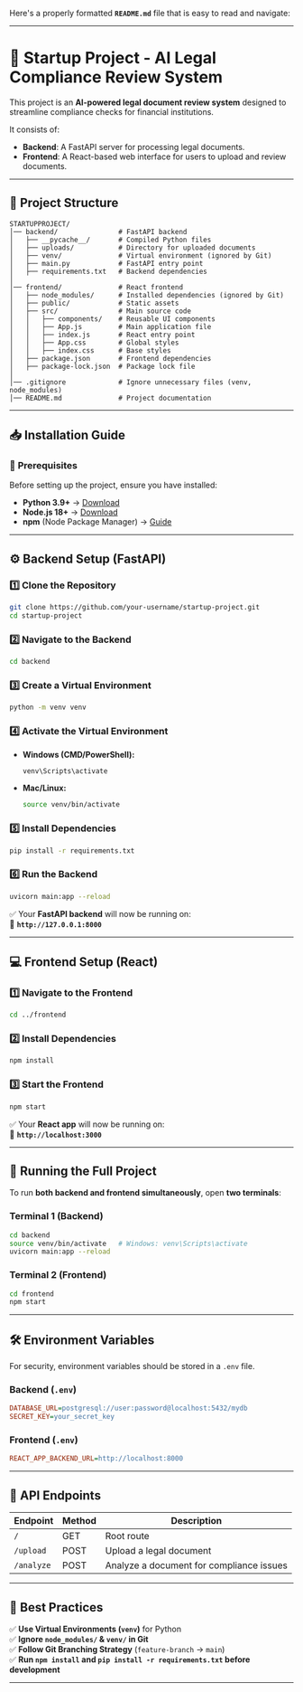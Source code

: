 Here's a properly formatted **`README.md`** file that is easy to read and navigate:

---

# 🚀 **Startup Project - AI Legal Compliance Review System**

This project is an **AI-powered legal document review system** designed to streamline compliance checks for financial institutions.

It consists of:

- **Backend**: A FastAPI server for processing legal documents.
- **Frontend**: A React-based web interface for users to upload and review documents.

---

## 📂 **Project Structure**

```
STARTUPPROJECT/
│── backend/               # FastAPI backend
│   ├── __pycache__/       # Compiled Python files
│   ├── uploads/           # Directory for uploaded documents
│   ├── venv/              # Virtual environment (ignored by Git)
│   ├── main.py            # FastAPI entry point
│   ├── requirements.txt   # Backend dependencies
│
│── frontend/              # React frontend
│   ├── node_modules/      # Installed dependencies (ignored by Git)
│   ├── public/            # Static assets
│   ├── src/               # Main source code
│   │   ├── components/    # Reusable UI components
│   │   ├── App.js         # Main application file
│   │   ├── index.js       # React entry point
│   │   ├── App.css        # Global styles
│   │   ├── index.css      # Base styles
│   ├── package.json       # Frontend dependencies
│   ├── package-lock.json  # Package lock file
│
│── .gitignore             # Ignore unnecessary files (venv, node_modules)
│── README.md              # Project documentation
```

---

## 📥 **Installation Guide**

### 🔹 **Prerequisites**

Before setting up the project, ensure you have installed:

- **Python 3.9+** → [Download](https://www.python.org/downloads/)
- **Node.js 18+** → [Download](https://nodejs.org/)
- **npm** (Node Package Manager) → [Guide](https://docs.npmjs.com/downloading-and-installing-node-js-and-npm)

---

## ⚙️ **Backend Setup (FastAPI)**

### **1️⃣ Clone the Repository**

```bash
git clone https://github.com/your-username/startup-project.git
cd startup-project
```

### **2️⃣ Navigate to the Backend**

```bash
cd backend
```

### **3️⃣ Create a Virtual Environment**

```bash
python -m venv venv
```

### **4️⃣ Activate the Virtual Environment**

- **Windows (CMD/PowerShell):**
  ```bash
  venv\Scripts\activate
  ```
- **Mac/Linux:**
  ```bash
  source venv/bin/activate
  ```

### **5️⃣ Install Dependencies**

```bash
pip install -r requirements.txt
```

### **6️⃣ Run the Backend**

```bash
uvicorn main:app --reload
```

✅ Your **FastAPI backend** will now be running on:  
🔗 **`http://127.0.0.1:8000`**

---

## 💻 **Frontend Setup (React)**

### **1️⃣ Navigate to the Frontend**

```bash
cd ../frontend
```

### **2️⃣ Install Dependencies**

```bash
npm install
```

### **3️⃣ Start the Frontend**

```bash
npm start
```

✅ Your **React app** will now be running on:  
🔗 **`http://localhost:3000`**

---

## 🚀 **Running the Full Project**

To run **both backend and frontend simultaneously**, open **two terminals**:

### **Terminal 1 (Backend)**

```bash
cd backend
source venv/bin/activate   # Windows: venv\Scripts\activate
uvicorn main:app --reload
```

### **Terminal 2 (Frontend)**

```bash
cd frontend
npm start
```

---

## 🛠 **Environment Variables**

For security, environment variables should be stored in a `.env` file.

### **Backend (`.env`)**

```ini
DATABASE_URL=postgresql://user:password@localhost:5432/mydb
SECRET_KEY=your_secret_key
```

### **Frontend (`.env`)**

```ini
REACT_APP_BACKEND_URL=http://localhost:8000
```

---

## 🔗 **API Endpoints**

| Endpoint   | Method | Description                              |
| ---------- | ------ | ---------------------------------------- |
| `/`        | GET    | Root route                               |
| `/upload`  | POST   | Upload a legal document                  |
| `/analyze` | POST   | Analyze a document for compliance issues |

---

## 📌 **Best Practices**

✅ **Use Virtual Environments (`venv`)** for Python  
✅ **Ignore `node_modules/` & `venv/` in Git**  
✅ **Follow Git Branching Strategy** (`feature-branch` → `main`)  
✅ **Run `npm install` and `pip install -r requirements.txt` before development**

---
